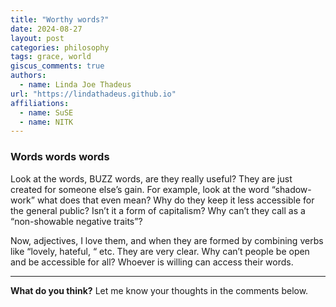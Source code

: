 ```yaml
---
title: "Worthy words?"
date: 2024-08-27
layout: post
categories: philosophy
tags: grace, world
giscus_comments: true
authors:
  - name: Linda Joe Thadeus
url: "https://lindathadeus.github.io"
affiliations:
  - name: SuSE
  - name: NITK
---
```


### Words words words

Look at the words, BUZZ words, are they really useful? They are just created for someone else’s gain. For example, look at the word “shadow-work” what does that even mean? Why do they keep it less accessible for the general public? Isn’t it a form of capitalism? Why can’t they call as a “non-showable negative traits”? 

Now, adjectives, I love them, and when they are formed by combining verbs like “lovely, hateful, “ etc. They are very clear. Why can’t people be open and be accessible for all? Whoever is willing can access their words.

---

**What do you think?** Let me know your thoughts in the comments below.
